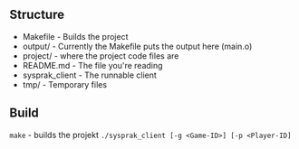Structure
---------

- Makefile       - Builds the project
- output/        - Currently the Makefile puts the output here (main.o)
- project/       - where the project code files are
- README.md      - The file you're reading
- sysprak_client - The runnable client
- tmp/           - Temporary files 

Build
------

`make` - builds the projekt
`./sysprak_client [-g <Game-ID>] [-p <Player-ID]`
